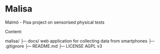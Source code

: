 Malisa
======

Malmö - Pisa project on sensorised physical tests

Content:

malisa/
├─ docs/ web application for collecting data from smartphones
├─ .gitignore
├─ README.md
├─ LICENSE AGPL v3
